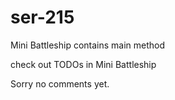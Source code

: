 # ser-215

Mini Battleship contains main method

check out TODOs in Mini Battleship

Sorry no comments yet.

